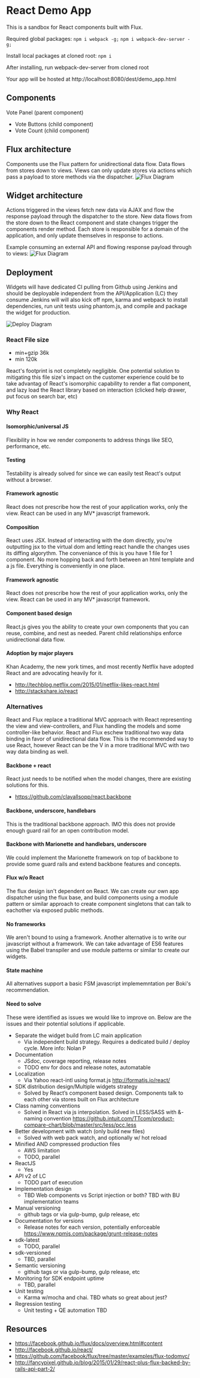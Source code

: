 # React Demo App

This is a sandbox for React components built with Flux.

Required global packages:
`npm i webpack -g;`
`npm i webpack-dev-server -g;`
  
Install local packages at cloned root:
`npm i`

After installing, run webpack-dev-server from cloned root

Your app will be hosted at http://localhost:8080/dest/demo_app.html

## Components

Vote Panel (parent component)
  - Vote Buttons (child component)
  - Vote Count (child component)

## Flux architecture
Components use the Flux pattern for unidirectional data flow. Data flows from stores down to views. Views can only update stores via actions which pass a payload to store methods via the dispatcher. 
![Flux Diagram](https://github.com/am80l/react-demo-app/blob/master/images/flux-diagram.png)

## Widget architecture
Actions triggered in the views fetch new data via AJAX and flow the response payload through the dispatcher to the store. New data flows from the store down to the React component and state changes trigger the components render method. Each store is responsible for a domain of the application, and only update themselves in response to actions.

Example consuming an external API and flowing response payload through to views:
![Flux Diagram](https://github.com/am80l/react-demo-app/blob/master/images/widget-diagram.png)

## Deployment
Widgets will have dedicated CI pulling from Github using Jenkins and should be deployable independent from the API/Application (LC) they consume Jenkins will will also kick off npm, karma and webpack to install dependencies, run unit tests using phantom.js, and compile and package the widget for production. 

![Deploy Diagram](https://github.com/am80l/react-demo-app/blob/master/images/deploy-diagram2.png)

### React File size
- min+gzip 36k
- min 120k

React's footprint is not completely negligible. One potential solution to mitigating this file size's impact on the customer experience could be to take advantag of React's isomorphic capability to render a flat component, and lazy load the React library based on interaction (clicked help drawer, put focus on search bar, etc)

### Why React
#### Isomorphic/universal JS
Flexibility in how we render components to address things like SEO, performance, etc.
#### Testing 
Testability is already solved for since we can easily test React's output without a browser. 
#### Framework agnostic 
React does not prescribe how the rest of your application works, only the view. React can be used in any MV* javascript framework. 
#### Composition
React uses JSX. Instead of interacting with the dom directly, you're outputting jsx to the virtual dom and letting react handle the changes uses its diffing algorythm. The conveniance of this is you have 1 file for 1 component. No more hopping back and forth between an html template and a js file. Everything is conveniently in one place.
#### Framework agnostic 
React does not prescribe how the rest of your application works, only the view. React can be used in any MV* javascript framework. 
#### Component based design
React.js gives you the ability to create your own components that you can reuse, combine, and nest as needed. Parent child relationships enforce unidirectional data flow. 
#### Adoption by major players
Khan Academy, the new york times, and most recently Netflix have adopted React and are advocating heavily for it.
- http://techblog.netflix.com/2015/01/netflix-likes-react.html
- http://stackshare.io/react

### Alternatives
React and Flux replace a traditional MVC approach with React representing the view and view-controllers, and Flux handling the models and some controller-like behavior. React and Flux eschew traditional two way data binding in favor of unidirectional data flow. This is the recommended way to use React, however React can be the V in a more traditional MVC with two way data binding as well. 

#### Backbone + react
React just needs to be notified when the model changes, there are existing solutions for this.
- https://github.com/clayallsopp/react.backbone

#### Backbone, underscore, handlebars
This is the traditional backbone approach. IMO this does not provide enough guard rail for an open contribution model.

#### Backbone with Marionette and handlebars, underscore
We could implement the Marionette framework on top of backbone to provide some guard rails and extend backbone features and concepts.

#### Flux w/o React
The flux design isn't dependent on React. We can create our own app dispatcher using the flux base, and build components using a module pattern or similar approach to create component singletons that can talk to eachother via exposed public methods.

#### No frameworks
We aren't bound to using a framework. Another alternative is to write our javascript without a framework. We can take advantage of ES6 features using the Babel transpiler and use module patterns or similar to create our widgets.

#### State machine
All alternatives support a basic FSM javascript implememntation per Boki's recommendation. 

#### Need to solve
These were identified as issues we would like to improve on. Below are the issues and their potential solutions if applicable.
- Separate the widget build from LC main application
  * Via independent build strategy. Requires a dedicated build / deploy cycle. More info: Nolan P
- Documentation
  * JSdoc, coverage reporting, release notes
  * TODO env for docs and release notes, automatable 
- Localization
  * Via Yahoo react-intl using format.js http://formatjs.io/react/
- SDK distribution design/Multiple widgets strategy
  * Solved by React’s component based design. Components talk to each other via stores built on Flux architecture
- Class naming conventions
  * Solved in React via js interpolation. Solved in LESS/SASS with &- naming convention https://github.intuit.com/TTcom/product-compare-chart/blob/master/src/less/pcc.less
- Better development with watch (only build new files)
  * Solved with web pack watch, and optionally w/ hot reload
- Minified AND compressed production files
  * AWS limitation  
  * TODO, parallel
- ReactJS
  * Yes
- API v2 of LC
  * TODO part of execution
- Implementation design
  * TBD Web components vs Script injection or both? TBD with BU implementation teams
- Manual versioning
  * github tags or via gulp-bump, gulp release, etc
- Documentation for versions
  * Release notes for each version, potentially enforceable https://www.npmjs.com/package/grunt-release-notes
- sdk-latest
  * TODO, parallel
- sdk-versioned
  * TBD, parallel
- Semantic versioning
  * github tags or via gulp-bump, gulp release, etc
- Monitoring for SDK endpoint uptime
  * TBD, parallel
- Unit testing
  * Karma w/mocha and chai. TBD whats so great about jest?
- Regression testing
  * Unit testing + QE automation TBD

## Resources
- https://facebook.github.io/flux/docs/overview.html#content
- http://facebook.github.io/react/
- https://github.com/facebook/flux/tree/master/examples/flux-todomvc/ 
- http://fancypixel.github.io/blog/2015/01/29/react-plus-flux-backed-by-rails-api-part-2/

